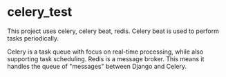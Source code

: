 # celery_test

This project uses celery, celery beat, redis. Celery beat is used to perform tasks periodically.

Celery is a task queue with focus on real-time processing, while also supporting task scheduling.
Redis is a message broker. This means it handles the queue of "messages" between Django and Celery.
